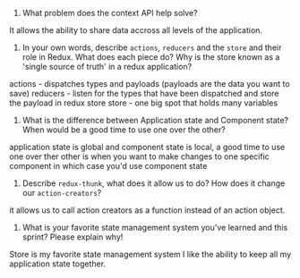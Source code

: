 1. What problem does the context API help solve?

It allows the ability to share data accross all levels of the application.

1. In your own words, describe `actions`, `reducers` and the `store` and their role in Redux. What does each piece do? Why is the store known as a 'single source of truth' in a redux application?

actions - dispatches types and payloads (payloads are the data you want to save)
reducers - listen for the types that have been dispatched and store the payload in redux store
store - one big spot that holds many variables

1. What is the difference between Application state and Component state? When would be a good time to use one over the other?

application state is global and component state is local, a good time to use one over ther other is when you want to make changes to one specific component in which case you'd use component state

1. Describe `redux-thunk`, what does it allow us to do? How does it change our `action-creators`?

it allows us to call action creators as a function instead of an action object.

1. What is your favorite state management system you've learned and this sprint? Please explain why!

Store is my favorite state management system I like the ability to keep all my application state together.
